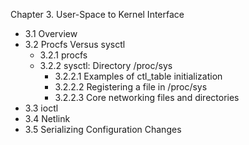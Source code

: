 Chapter 3. User-Space to Kernel Interface

- 3.1 Overview
- 3.2 Procfs Versus sysctl
  - 3.2.1 procfs
  - 3.2.2 sysctl: Directory /proc/sys
    - 3.2.2.1 Examples of ctl_table initialization
    - 3.2.2.2 Registering a file in /proc/sys
    - 3.2.2.3 Core networking files and directories
- 3.3 ioctl
- 3.4 Netlink
- 3.5 Serializing Configuration Changes